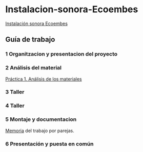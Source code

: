 # Instalacion-sonora-Ecoembes
[Instalación sonora Ecoembes](https://github.com/arquesm/TdPiED/blob/master/Instalacio_sonora.md)

## Guía de trabajo

### 1 Organitzacion y presentacion del proyecto
### 2 Análisis del material
[Práctica 1. Análisis de los materiales](materiales.md)
### 3 Taller
### 4 Taller
### 5 Montaje y documentacion
[Memoria](memoria_ecoembes.pdf) del trabajo por parejas.
### 6 Presentación y puesta en común
